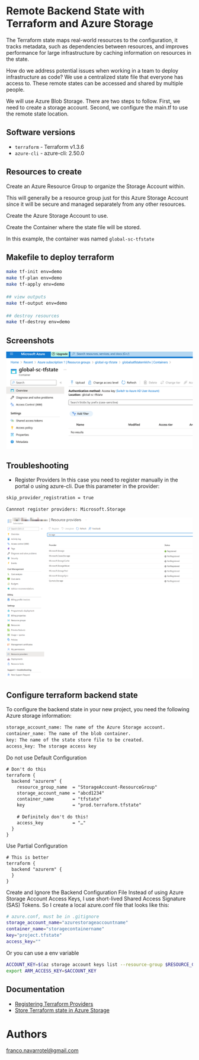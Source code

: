 Remote Backend State with Terraform and Azure Storage
===========

The Terraform state maps real-world resources to the configuration, it tracks metadata, such as dependencies between resources, and improves performance for large infrastructure by caching information on resources in the state.

How do we address potential issues when working in a team to deploy infrastructure as code? We use a centralized state file that everyone has access to. These remote states can be accessed and shared by multiple people.

We will use Azure Blob Storage.  There are two steps to follow.  First, we need to create a storage account.  Second, we configure the main.tf to use the remote state location.

Software versions
----------------------

- `terraform` - Terraform v1.3.6
- `azure-cli` - azure-cli: 2.50.0

Resources to create
----------------------

Create an Azure Resource Group to organize the Storage Account within.

This will generally be a resource group just for this Azure Storage Account since it will be secure and managed separately from any other resources.

Create the Azure Storage Account to use.

Create the Container where the state file will be stored.

In this example, the container was named `global-sc-tfstate`

Makefile to deploy terraform
----------------------

```bash
make tf-init env=demo
make tf-plan env=demo
make tf-apply env=demo

## view outputs
make tf-output env=demo

## destroy resources
make tf-destroy env=demo
```

Screenshots
----------------------

![Alt text](image-1.png)

Troubleshooting
----------------------

- Register Providers
In this case you need to register manually in the portal o using azure-cli. Due this parameter in the provider:

```bash
skip_provider_registration = true
```

```bash
Cannnot register providers: Microsoft.Storage
```

![Alt text](image.png)

Configure terraform backend state
----------------------

To configure the backend state in your new project, you need the following Azure storage information:

```bash
storage_account_name: The name of the Azure Storage account.
container_name: The name of the blob container.
key: The name of the state store file to be created.
access_key: The storage access key
```

Do not use Default Configuration

```hcl
# Don't do this
terraform {
  backend "azurerm" {
    resource_group_name  = "StorageAccount-ResourceGroup"
    storage_account_name = "abcd1234"
    container_name       = "tfstate"
    key                  = "prod.terraform.tfstate"

    # Definitely don't do this!
    access_key           = "…"
  }
}
```

Use Partial Configuration

```hcl
# This is better
terraform {
  backend "azurerm" {
  }
}
```

Create and Ignore the Backend Configuration File
Instead of using Azure Storage Account Access Keys, I use short-lived Shared Access Signature (SAS) Tokens. So I create a local azure.conf file that looks like this:

```bash
# azure.conf, must be in .gitignore
storage_account_name="azurestorageaccountname"
container_name="storagecontainername"
key="project.tfstate"
access_key=""
```

Or you can use a env variable

```bash
ACCOUNT_KEY=$(az storage account keys list --resource-group $RESOURCE_GROUP_NAME --account-name $STORAGE_ACCOUNT_NAME --query '[0].value' -o tsv)
export ARM_ACCESS_KEY=$ACCOUNT_KEY
```

Documentation
----------------------

- [Registering Terraform Providers](https://blog.simontimms.com/2022/08/12/register_providers/#:~:text=For%202%20it%20requires%20logging,select%20it%20and%20hit%20Register%20)
- [Store Terraform state in Azure Storage](https://learn.microsoft.com/en-us/azure/developer/terraform/store-state-in-azure-storage?tabs=azure-cli)

Authors
=======

<franco.navarrotel@gmail.com>
